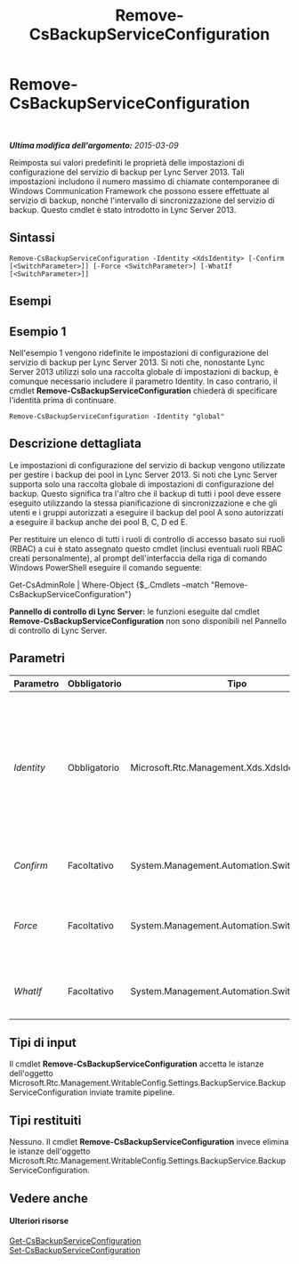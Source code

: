 ﻿---
title: Remove-CsBackupServiceConfiguration
TOCTitle: Remove-CsBackupServiceConfiguration
ms:assetid: 56bbf0a2-20cf-4f1e-b305-3521659eb909
ms:mtpsurl: https://technet.microsoft.com/it-it/library/JJ204903(v=OCS.15)
ms:contentKeyID: 49300621
ms.date: 08/24/2015
mtps_version: v=OCS.15
ms.translationtype: HT
---

# Remove-CsBackupServiceConfiguration

 

_**Ultima modifica dell'argomento:** 2015-03-09_

Reimposta sui valori predefiniti le proprietà delle impostazioni di configurazione del servizio di backup per Lync Server 2013. Tali impostazioni includono il numero massimo di chiamate contemporanee di Windows Communication Framework che possono essere effettuate al servizio di backup, nonché l'intervallo di sincronizzazione del servizio di backup. Questo cmdlet è stato introdotto in Lync Server 2013.

## Sintassi

    Remove-CsBackupServiceConfiguration -Identity <XdsIdentity> [-Confirm [<SwitchParameter>]] [-Force <SwitchParameter>] [-WhatIf [<SwitchParameter>]]

## Esempi

## Esempio 1

Nell'esempio 1 vengono ridefinite le impostazioni di configurazione del servizio di backup per Lync Server 2013. Si noti che, nonostante Lync Server 2013 utilizzi solo una raccolta globale di impostazioni di backup, è comunque necessario includere il parametro Identity. In caso contrario, il cmdlet **Remove-CsBackupServiceConfiguration** chiederà di specificare l'identità prima di continuare.

    Remove-CsBackupServiceConfiguration -Identity "global"

## Descrizione dettagliata

Le impostazioni di configurazione del servizio di backup vengono utilizzate per gestire i backup dei pool in Lync Server 2013. Si noti che Lync Server supporta solo una raccolta globale di impostazioni di configurazione del backup. Questo significa tra l'altro che il backup di tutti i pool deve essere eseguito utilizzando la stessa pianificazione di sincronizzazione e che gli utenti e i gruppi autorizzati a eseguire il backup del pool A sono autorizzati a eseguire il backup anche dei pool B, C, D ed E.

Per restituire un elenco di tutti i ruoli di controllo di accesso basato sui ruoli (RBAC) a cui è stato assegnato questo cmdlet (inclusi eventuali ruoli RBAC creati personalmente), al prompt dell'interfaccia della riga di comando Windows PowerShell eseguire il comando seguente:

Get-CsAdminRole | Where-Object {$\_.Cmdlets –match "Remove-CsBackupServiceConfiguration"}

**Pannello di controllo di Lync Server:** le funzioni eseguite dal cmdlet **Remove-CsBackupServiceConfiguration** non sono disponibili nel Pannello di controllo di Lync Server.

## Parametri


<table>
<colgroup>
<col style="width: 25%" />
<col style="width: 25%" />
<col style="width: 25%" />
<col style="width: 25%" />
</colgroup>
<thead>
<tr class="header">
<th>Parametro</th>
<th>Obbligatorio</th>
<th>Tipo</th>
<th>Descrizione</th>
</tr>
</thead>
<tbody>
<tr class="odd">
<td><p><em>Identity</em></p></td>
<td><p>Obbligatorio</p></td>
<td><p>Microsoft.Rtc.Management.Xds.XdsIdentity</p></td>
<td><p>Identità univoca delle impostazioni di configurazione del servizio di backup. Anche se è possibile disporre di una sola istanza globale di tali impostazioni, è comunque necessario specificare un'identità nella chiamata al cmdlet <strong>Remove-CsBackupServiceConfiguration</strong>:</p>
<p>-Identity global</p></td>
</tr>
<tr class="even">
<td><p><em>Confirm</em></p></td>
<td><p>Facoltativo</p></td>
<td><p>System.Management.Automation.SwitchParameter</p></td>
<td><p>Richiede la conferma prima di eseguire il comando.</p></td>
</tr>
<tr class="odd">
<td><p><em>Force</em></p></td>
<td><p>Facoltativo</p></td>
<td><p>System.Management.Automation.SwitchParameter</p></td>
<td><p>Evita la visualizzazione di eventuali messaggi di errore non grave che potrebbero essere generati nel corso dell'esecuzione del comando.</p></td>
</tr>
<tr class="even">
<td><p><em>WhatIf</em></p></td>
<td><p>Facoltativo</p></td>
<td><p>System.Management.Automation.SwitchParameter</p></td>
<td><p>Descrive ciò che accadrebbe se si eseguisse il comando, senza eseguirlo realmente.</p></td>
</tr>
</tbody>
</table>


## Tipi di input

Il cmdlet **Remove-CsBackupServiceConfiguration** accetta le istanze dell'oggetto Microsoft.Rtc.Management.WritableConfig.Settings.BackupService.BackupServiceConfiguration inviate tramite pipeline.

## Tipi restituiti

Nessuno. Il cmdlet **Remove-CsBackupServiceConfiguration** invece elimina le istanze dell'oggetto Microsoft.Rtc.Management.WritableConfig.Settings.BackupService.BackupServiceConfiguration.

## Vedere anche

#### Ulteriori risorse

[Get-CsBackupServiceConfiguration](get-csbackupserviceconfiguration.md)  
[Set-CsBackupServiceConfiguration](set-csbackupserviceconfiguration.md)

